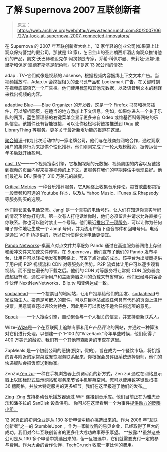# 了解 Supernova 2007 互联创新者

> 原文：<https://web.archive.org/web/http://www.techcrunch.com:80/2007/06/27/a-look-at-supernova-2007-connected-innovators/>

在 Supernova 的 2007 年互联创新者大会上，12 家年轻的创业公司(如果算上让观众保持警觉的假公司，那就是 13 家)，在旧金山的圣弗朗西斯酒店向观众推销他们的产品，凯文·沃巴赫和迈克尔·阿灵顿是专家，乔希·科佩尔曼、朱莉娅·汉娜·法里斯和保罗·凯德罗斯基是配色师。以下是这 13 家公司的情况:

adap . TV–它们就像是视频的 adsense，根据视频内容捆绑上下文文本广告。当视频播放时，Adap.tv 会挖掘相关的亚马逊产品和 Looksmart 广告，在关键时刻在视频底部填充一个广告栏。他们使用标签和其他元数据，以及语音到文本的翻译来找出视频的内容。

[adaptive Blue](https://web.archive.org/web/20201127040043/http://www.crunchbase.com/company/adaptiveblue)——Blue Organizer 的开发者，这是一个 Firefox 书签和标签插件，可以解析网页，在适当的地方添加上下文信息。例如，如果你进入一个关于乐队的网页，蓝色管理器的右键菜单会显示更多来自 Odeo 或维基百科等网站的乐队信息。该插件还有智能链接，可以让你轻松地将链接推送到 Digg 或 LibraryThing 等服务。更多关于最近新增功能的报道[在这里](https://web.archive.org/web/20201127040043/http://www.beta.techcrunch.com/2006/11/20/blueorganizer-launches-powerful-contextual-search/)。

[聚合知识](https://web.archive.org/web/20201127040043/http://www.crunchbase.com/company/aggregateknowledge)–作为此次活动中的一家老牌公司，他们与在线商务网站合作，通过观察用户的集体行为来提供个性化推荐。他们刚刚完成了一轮大规模融资，据传运营一年多后就开始盈利。

[cast TV](https://web.archive.org/web/20201127040043/http://www.crunchbase.com/company/casttv)——一个视频搜索引擎，它根据视频的元数据、视频周围的内容以及链接到视频的页面内容来拼凑视频的上下文。该服务在我们的[早期评估](https://web.archive.org/web/20201127040043/http://www.beta.techcrunch.com/2006/10/03/casttv-will-revolutionize-video-search/)中表现良好。他们最近从 DFJ 获得了 310 万美元的融资。

[Critical Metrics](https://web.archive.org/web/20201127040043/http://www.crunchbase.com/company/criticalmetrics)–一种音乐推荐服务，它从网络上收集音乐评论。每首歌曲都包括一段音频和可选的 Youtube 样本，以及从 Yahoo Music、iTunes 或 Rhapsody 等服务购买的选项。

他们擅长匿名电话交流。Jangl 是一个真实的电话号码，让人们在知道你真实号码的情况下给你打电话。第一次有人打电话给你时，他们必须留言并请求允许直接与你联系。你也可以随时禁止一个号码。他们最近[推出了一项服务](https://web.archive.org/web/20201127040043/http://www.beta.techcrunch.com/2007/05/23/jangl-tailors-voip-for-social-networks/)，可以让你为任何电子邮件地址生成一个 Jangl 号码，并为该用户留下语音邮件和回电号码。电话是通过 VOIP 桥提供的，所以它也使得长途电话更便宜。

[Pando Networks](https://web.archive.org/web/20201127040043/http://www.crunchbase.com/company/pando)–桌面点对点文件共享服务 Pando 通过在高速服务器网络上存储和缓冲文件来加速文件传输。在 Supernova，他们宣布了他们的 Pando 发布平台，让用户可以轻松地发布到网络上，节省了点对点的成本。该平台为出版商提供了用户间 P2P 视频流和 CDN 对等服务的优势。P2P 流媒体让用户可以逐步观看视频，而不是在漫长的下载之后。他们的 CDN 对等服务将让常规 CDN 服务器变成超级节点，通过平衡用户和主服务器之间的负载来节省带宽。他们已经与内容合作伙伴 NextNewNetworks、Blip.tv 和雷佛达成一致。

[sodaahead](https://web.archive.org/web/20201127040043/http://www.crunchbase.com/company/sodahead)——一个投票目的地网站，让用户投票给他们的朋友、[sodaahead](https://web.archive.org/web/20201127040043/https://crunchbase.com/organization/sodahead)专家或陌生人。投票是可嵌入的部件，可以在目标站点或任何具有代码的页面上进行投票。民意调查还以评论为特色，因此用户可以表达不适合任何选项的意见。

[Spock](https://web.archive.org/web/20201127040043/http://www.crunchbase.com/company/spock)——一个人搜索引擎，自动聚合与一个人相关的信息，并支持更新联系人。

Wize–[Wize](https://web.archive.org/web/20201127040043/https://crunchbase.com/organization/wize)是一个在互联网上追踪专家和用户产品评论的网站，并通过一种算法对它们进行处理，以创建一个 1-100 的“WizeRank”今年早些时候，他们获得了 400 万美元的融资。我们有一个其他审查服务的审查[在这里](https://web.archive.org/web/20201127040043/http://www.beta.techcrunch.com/2006/09/28/an-aggregate-review-of-aggregate-gadget-review-services/)。

ZapMeals 是一个初创公司的恶搞(例如，假的)，旨在成为一个餐饮市场，将饥饿的胃与附近的家常菜或餐饮服务联系起来。你根据会员评级系统选择厨师，他们的快递舰队会把饭菜送到你家。

ZenZui[Zen zui](https://web.archive.org/web/20201127040043/http://www.crunchbase.com/company/zenzui)–一种在手机浏览器上浏览网页的新方式，Zen zui 通过在网格显示器上以图标形式显示网站和服务来节省手机屏幕空间。您可以使用数字键盘扫描 36 槽网格，并放大特定服务的更多细节。我们在这里报道了他们的发布[。](https://web.archive.org/web/20201127040043/http://www.beta.techcrunch.com/2007/03/27/zenzui-on-mobile-browsing-the-microsoft-way/)

[Zing](https://web.archive.org/web/20201127040043/http://www.crunchbase.com/company/zing)–Zing 支持移动音乐播放器通过 WiFi 连接到音乐库。他们目前正在为雅虎音乐和潘多拉的 SanDisk 设备供电。
你可以在这里看到一个为事件[提供动力的眨眼小组。](https://web.archive.org/web/20201127040043/http://wink.com/group/Supernova_Community_Connection/386d3cc5f1835f)

12 家真正的初创企业是从 130 多份申请中精心挑选出来的。作为 2006 年“互联创新者”之一的 StumbleUpon ，作为一家新收购的易贝企业，已经取得了巨大的成功。我们对今年互联创新者的更多伟大成功故事寄予厚望。
 **披露:**虽然这些公司是从 130 多个申请中挑选出来的，但一旦被选中，它们就需要支付一定的参与费用。作为大会的合作伙伴，TechCrunch 收取一定比例的费用。